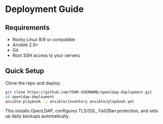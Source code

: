 # Deployment Guide

## Requirements
- Rocky Linux 8/9 or compatible
- Ansible 2.9+
- Git
- Root SSH access to your servers

## Quick Setup

Clone the repo and deploy:
```bash
git clone https://github.com/YOUR-USERNAME/openldap-deployment.git
cd openldap-deployment
ansible-playbook -i ansible/inventory ansible/playbook.yml
```

This installs OpenLDAP, configures TLS/SSL, Fail2Ban protection, and sets up daily backups automatically.